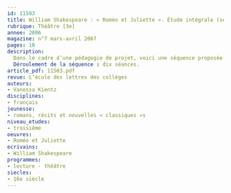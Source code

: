 ```yaml
---
id: 11503
title: William Shakespeare : « Roméo et Juliette ». Étude intégrale (séquence)
rubrique: Théâtre [3e]
annee: 2006
magazine: n°7 mars-avril 2007
pages: 18
description: 
  Dans le cadre d’une pédagogie de projet, voici une séquence proposée à une classe de troisième sur la pièce « Roméo et Juliette », de William Shakespeare, qui figure dans la liste des œuvres classiques recommandées pour ce niveau. Cette initiative rejoint une préconisation des instructions officielles qui recommandent de « réserver une place particulière à l’ouverture aux littératures étrangères, notamment européennes ». L’édition choisie (« Classiques abrégés », l’école des loisirs) permet une mise en espace de la pièce avec les élèves.
  Déroulement de la séquence : dix séances.
article_pdf: 11503.pdf
revue: L’école des lettres des collèges
auteurs:
- Vanessa Kientz
disciplines:
- français
jeunesse:
- romans, récits et nouvelles « classiques »s
niveau_etudes:
- troisième
oeuvres:
- Roméo et Juliette
ecrivains:
- William Shakespeare
programmes:
- lecture - théâtre
siecles:
- 16e siècle
---
```

